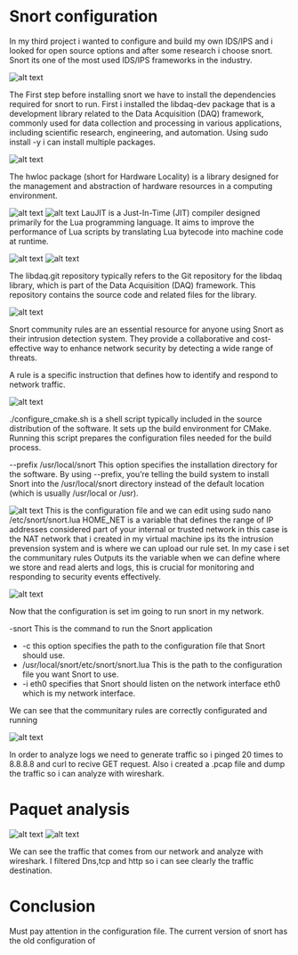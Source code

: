# Snort configuration


In my third project i wanted to configure and build my own IDS/IPS and i looked for open source options and after some research i choose snort.
Snort its one of the most used IDS/IPS frameworks in the industry.



![alt text](https://github.com/fabianvagi91/IDS-using-snort-and-packet-analyisis/blob/03560447230900fdd7fc42d12d25e5b910c86597/depedencies..jpg)

The First step before installing snort we have to install the dependencies required for snort to run.
First i installed the  libdaq-dev package that is a development library related to the Data Acquisition (DAQ) framework, commonly used for data collection and processing in various applications, including scientific research, engineering, and automation.
Using sudo install -y i can install multiple packages.

![alt text](https://github.com/fabianvagi91/IDS-using-snort-and-packet-analyisis/blob/912772a7c7ce312a238b61470bf658905cb80a0b/hwlocdependency2.jpg)

The hwloc package (short for Hardware Locality) is a library designed for the management and abstraction of hardware resources in a computing environment.

![alt text](https://github.com/fabianvagi91/IDS-using-snort-and-packet-analyisis/blob/912772a7c7ce312a238b61470bf658905cb80a0b/LauJIT%20dependency.jpg)
![alt text](https://github.com/fabianvagi91/IDS-using-snort-and-packet-analyisis/blob/912772a7c7ce312a238b61470bf658905cb80a0b/LauJIT%20install%20dependency.jpg)
LauJIT is a Just-In-Time (JIT) compiler designed primarily for the Lua programming language. It aims to improve the performance of Lua scripts by translating Lua bytecode into machine code at runtime.

![alt text](https://github.com/fabianvagi91/IDS-using-snort-and-packet-analyisis/blob/912772a7c7ce312a238b61470bf658905cb80a0b/libdaq%20dependency.jpg)
![alt text](https://github.com/fabianvagi91/IDS-using-snort-and-packet-analyisis/blob/912772a7c7ce312a238b61470bf658905cb80a0b/libdaq%20dependency%20recompilation.jpg)

The libdaq.git repository typically refers to the Git repository for the libdaq library, which is part of the Data Acquisition (DAQ) framework. This repository contains the source code and related files for the library.


![alt text](https://github.com/fabianvagi91/IDS-using-snort-and-packet-analyisis/blob/a6fa22d1527dc7727ab508bef581e1efa6875ea2/snort%20communitary%20rules.jpg)

Snort community rules are an essential resource for anyone using Snort as their intrusion detection system. They provide a collaborative and cost-effective way to enhance network security by detecting a wide range of threats.

A rule is a specific instruction that defines how to identify and respond to network traffic.

![alt text](https://github.com/fabianvagi91/IDS-using-snort-and-packet-analyisis/blob/912772a7c7ce312a238b61470bf658905cb80a0b/snort%20library%20install.jpg)

./configure_cmake.sh is a shell script typically included in the source distribution of the software. It sets up the build environment for CMake. Running this script prepares the configuration files needed for the build process.

--prefix /usr/local/snort  This option specifies the installation directory for the software. By using --prefix, you’re telling the build system to install Snort into the /usr/local/snort directory instead of the default location (which is usually /usr/local or /usr).


![alt text](https://github.com/fabianvagi91/IDS-using-snort-and-packet-analyisis/blob/912772a7c7ce312a238b61470bf658905cb80a0b/snort%20config.jpg)
This is the configuration file and we can edit using sudo nano /etc/snort/snort.lua
HOME_NET  is a variable that defines the range of IP addresses considered part of your internal or trusted network in this case is the NAT network that i created in my virtual machine
ips  its the intrusion prevension system and is where we can upload our rule set. In my case i set the communitary rules 
Outputs its the variable when we can define where we store and read alerts and logs, this is crucial for monitoring and responding to security events effectively.

![alt text](https://github.com/fabianvagi91/IDS-using-snort-and-packet-analyisis/blob/912772a7c7ce312a238b61470bf658905cb80a0b/snort%20running%20script.jpg)

Now that the configuration is set im going to run snort in my network.

-snort This is the command to run the Snort application
- -c this option specifies the path to the configuration file that Snort should use.
- /usr/local/snort/etc/snort/snort.lua  This is the path to the configuration file you want Snort to use.
- -i eth0 specifies that Snort should listen on the network interface eth0 which is my network interface.

We can see that the communitary rules are correctly configurated and running

![alt text](https://github.com/fabianvagi91/IDS-using-snort-and-packet-analyisis/blob/912772a7c7ce312a238b61470bf658905cb80a0b/packet%20analyzing.jpg)

In order to analyze logs we need to generate traffic so i pinged 20 times to 8.8.8.8 and curl to recive GET request.
Also i created a .pcap file and dump the traffic so i can analyze with wireshark.

# Paquet analysis 

![alt text](https://github.com/fabianvagi91/IDS-using-snort-and-packet-analyisis/blob/912772a7c7ce312a238b61470bf658905cb80a0b/wireshark%20dns.jpg)
![alt text](https://github.com/fabianvagi91/IDS-using-snort-and-packet-analyisis/blob/912772a7c7ce312a238b61470bf658905cb80a0b/arp%20tcp%20and%20http.jpg)

We can see the traffic that comes from our network and analyze with wireshark.
I filtered Dns,tcp and http so i can see clearly the traffic destination.

# Conclusion

Must pay attention in the configuration file.
The current version of snort has the old configuration of 
